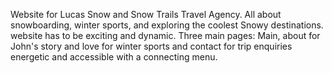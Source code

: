 Website for Lucas Snow and Snow Trails Travel Agency.
All about snowboarding, winter sports, and exploring the coolest Snowy destinations.
website has to be exciting and dynamic.
Three main pages: Main, about for John's story and love for winter sports and contact for trip enquiries 
energetic and accessible with a connecting menu.
